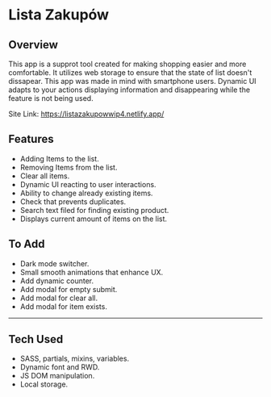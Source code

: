 # **Lista Zakupów**

## **Overview**

This app is a supprot tool created for making shopping easier and more comfortable. It utilizes web storage to ensure that the state of list doesn't dissapear. This app was made in mind with smartphone users. Dynamic UI adapts to your actions displaying information and disappearing while the feature is not being used.

Site Link:
https://listazakupowwip4.netlify.app/

## **Features**

-   Adding Items to the list.
-   Removing Items from the list.
-   Clear all items.
-   Dynamic UI reacting to user interactions.
-   Ability to change already existing items.
-   Check that prevents duplicates.
-   Search text filed for finding existing product.
-   Displays current amount of items on the list.

## **To Add**

-   Dark mode switcher.
-   Small smooth animations that enhance UX.
-   Add dynamic counter.
-   Add modal for empty submit.
-   Add modal for clear all.
-   Add modal for item exists.

---

## **Tech Used**

-   SASS, partials, mixins, variables.
-   Dynamic font and RWD.
-   JS DOM manipulation.
-   Local storage.
